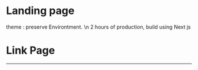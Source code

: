 # Landing page

theme : preserve Environtment. \n
2 hours of production,
build using Next js

# Link Page
---
